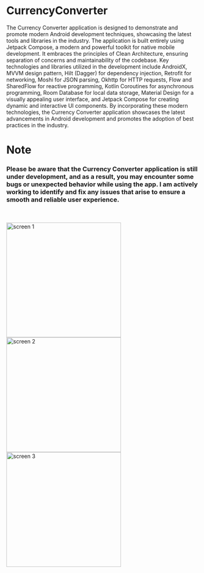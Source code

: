 # CurrencyConverter
The Currency Converter application is designed to demonstrate and promote modern Android development techniques, showcasing the latest tools and libraries in the industry. The application is built entirely using Jetpack Compose, a modern and powerful toolkit for native mobile development. It embraces the principles of Clean Architecture, ensuring separation of concerns and maintainability of the codebase. Key technologies and libraries utilized in the development include AndroidX, MVVM design pattern, Hilt (Dagger) for dependency injection, Retrofit for networking, Moshi for JSON parsing, Okhttp for HTTP requests, Flow and SharedFlow for reactive programming, Kotlin Coroutines for asynchronous programming, Room Database for local data storage, Material Design for a visually appealing user interface, and Jetpack Compose for creating dynamic and interactive UI components. By incorporating these modern technologies, the Currency Converter application showcases the latest advancements in Android development and promotes the adoption of best practices in the industry.
<p></p>
<p></p>
<h1 alight="left">Note</h1>
<h3 align="left">Please be aware that the Currency Converter application is still under development, and as a result, you may encounter some bugs or unexpected behavior while using the app. I am actively working to identify and fix any issues that arise to ensure a smooth and reliable user experience.</h3>

<br></br>
<img align="left" width="300" src="https://github.com/waheedkhan-dev/CurrencyConverter/assets/55230825/0f56d3cf-46ad-4d35-b5ed-3eea85ee8aee" alt="screen 1" />
<img align="left" width="300" src="https://github.com/waheedkhan-dev/CurrencyConverter/assets/55230825/e942194f-aeba-4d8d-b83f-55f127ea27da" alt="screen 2" />
<img align="left" width="300" src="https://github.com/waheedkhan-dev/CurrencyConverter/assets/55230825/da70e883-0d31-4638-b192-d1fdb61f5807" alt="screen 3" />
<br></br>




